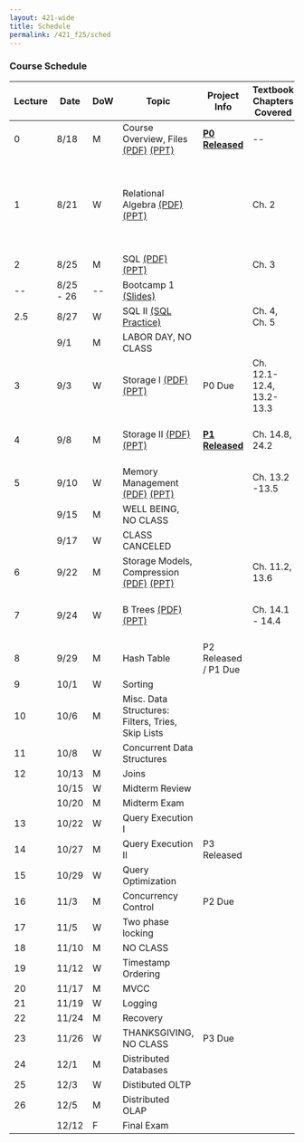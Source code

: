 ```yaml
---
layout: 421-wide
title: Schedule
permalink: /421_f25/sched
---
```

### Course Schedule

| Lecture | Date  | DoW | Topic                               |                         Project Info              | Textbook Chapters Covered | Misc. Readings             |
|---------|-------|-----|-------------------------------------|---------------------------------------------------|---------------------------|-----------------------------|
|       0 |  8/18 | M   | Course Overview, Files [(PDF)](./lectures/L0.pdf) [(PPT)](./lectures/L0.pptx)             | **[P0 Released](./p0)** | -- | [OSTEP: HDDs](https://pages.cs.wisc.edu/~remzi/OSTEP/file-disks.pdf) |
|       1 |  8/21 | W   | Relational Algebra [(PDF)](./lectures/L1.pdf) [(PPT)](./lectures/L1.pptx)                |                         | Ch. 2| [OSTEP: Files](https://pages.cs.wisc.edu/~remzi/OSTEP/file-intro.pdf), [OSTEP: File Systems](https://pages.cs.wisc.edu/~remzi/OSTEP/file-implementation.pdf), [CACM: 50 Years of Databases](https://cacm.acm.org/research/50-years-of-queries/) |
|       2 |  8/25 | M   | SQL [(PDF)](./lectures/L2.pdf) [(PPT)](./lectures/L2.pptx)                               |                         | Ch. 3| [XKCD](https://xkcd.com/327/)|
|     -- |  8/25 - 26 | --   | Bootcamp 1 [(Slides)](./lectures/bootcamp_1.pdf)             |                         |              ||
|     2.5 |  8/27 | W   | SQL II [(SQL Practice)](./lectures/sql)                       |                         | Ch. 4, Ch. 5 ||
|         |   9/1 | M   | LABOR DAY, NO CLASS                                           |                         |||
|       3 |   9/3 | W   | Storage I [(PDF)](./lectures/L3.pdf) [(PPT)](./lectures/L3.pptx)                | P0 Due                  |Ch. 12.1-12.4, 13.2-13.3| [postgres docs](https://www.postgresql.org/docs/current/storage-page-layout.html)|
|       4 |   9/8 | M   | Storage II [(PDF)](./lectures/L4.pdf)  [(PPT)](./lectures/L4.pptx)             | **[P1 Released](./p1)** |Ch. 14.8, 24.2|[The original LSM tree paper](https://www.cs.umb.edu/~poneil/lsmtree.pdf)|
|       5 |  9/10 | W   | Memory Management [(PDF)](./lectures/L5.pdf)  [(PPT)](./lectures/L5.pptx)       |                         |Ch. 13.2 -13.5||
|         |  9/15 | M   | WELL BEING, NO CLASS                                          |                         |||
|         |  9/17 | W   | CLASS CANCELED                                                |                         |||
|       6 |  9/22 | M   | Storage Models, Compression [(PDF)](./lectures/L6.pdf)  [(PPT)](./lectures/L6.pptx)  |  | Ch. 11.2, 13.6 ||
|       7 |  9/24 | W   | B Trees [(PDF)](./lectures/L7.pdf)  [(PPT)](./lectures/L7.pptx)                      |  | Ch. 14.1 - 14.4 | [Index, A History of the](https://wwnorton.com/books/9781324002543); [B-Tree Techniques](https://www.nowpublishers.com/article/Details/DBS-028)|
|       8 |  9/29 | M   | Hash Table                                                    | P2 Released / P1 Due    |||
|       9 |  10/1 | W   | Sorting                                                       |                         |||
|      10 |  10/6 | M   | Misc. Data Structures: Filters, Tries, Skip Lists             |                         |||
|      11 |  10/8 | W   | Concurrent Data Structures                                    |                         |||
|      12 | 10/13 | M   | Joins                                                         |                         |||
|         | 10/15 | W   | Midterm Review                                                |                         |||
|         | 10/20 | M   | Midterm Exam                                                  |                         |||
|      13 | 10/22 | W   | Query Execution I                                             |                         |||
|      14 | 10/27 | M   | Query Execution II                                            | P3 Released             |||
|      15 | 10/29 | W   | Query Optimization                                            |                         |||
|      16 |  11/3 | M   | Concurrency Control                                           | P2 Due                  |||
|      17 |  11/5 | W   | Two phase locking                                             |                         |||
|      18 | 11/10 | M   | NO CLASS                                                      |                         |||
|      19 | 11/12 | W   | Timestamp Ordering                                            |                         |||
|      20 | 11/17 | M   | MVCC                                                          |                         |||
|      21 | 11/19 | W   | Logging                                                       |                         |||
|      22 | 11/24 | M   | Recovery                                                      |                         |||
|      23 | 11/26 | W   | THANKSGIVING, NO CLASS                                        |   P3 Due                |||
|      24 |  12/1 | M   | Distributed Databases                                         |                         |||
|      25 |  12/3 | W   | Distibuted OLTP                                               |                         |||
|      26 |  12/5 | M   | Distributed OLAP                                              |                         |||
|         | 12/12 | F   | Final Exam                                                    |                         |||

